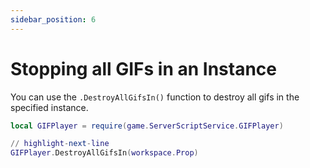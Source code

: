 ```yaml
---
sidebar_position: 6
---
```


# Stopping all GIFs in an Instance

You can use the `.DestroyAllGifsIn()` function to destroy all gifs in the specified instance.

```lua
local GIFPlayer = require(game.ServerScriptService.GIFPlayer)

// highlight-next-line
GIFPlayer.DestroyAllGifsIn(workspace.Prop)
```
